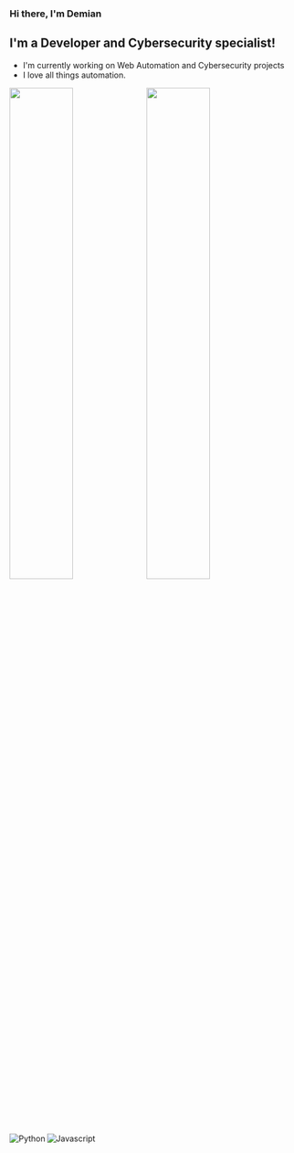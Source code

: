 ### Hi there, I'm Demian 

## I'm a Developer and Cybersecurity specialist!
- I'm currently working on Web Automation and Cybersecurity projects
- I love all things automation.

<!-- ### Connect with me: 

[<img align="left" alt="Demian Jennings" width="22px" src="https://avatars.githubusercontent.com/u/31359815?s=400&u=180a366646dabac4f3bdb517bc149b53e98f76e3&v=4"/>]



<br />

### Languages and Tools -->


<!-- 
[linkedin]: https://www.linkedin.com/in/demian-jennings-901734212/ -->

<img align="left" width="47%" src="https://github-readme-stats.vercel.app/api?username=jenningsautomation&show_icons=true&theme=radical"/>

<img align="left" width="47%" src="https://github-readme-stats.vercel.app/api/top-langs/?username=jenningsautomation&layout=compact&theme=radical"/>

<img alt="Python" align="left" src="https://img.shields.io/badge/python-3670A0?style=for-the-badge&logo=python&logoColor=ffdd54"/>

<img alt="Javascript" align="left" src="https://img.shields.io/badge/javascript-%23323330.svg?style=for-the-badge&logo=javascript&logoColor=%23F7DF1E"/>

<!-- ![Demian's GitHub stats](https://github-readme-stats.vercel.app/api?username=jenningsautomation&show_icons=true&theme=radical)

[![Top Langs](https://github-readme-stats.vercel.app/api/top-langs/?username=jenningsautomation&layout=compact)](https://github.com/jenningsautomation/github-readme-stats) -->

<!-- <a href="https://github.com/anuraghazra/github-readme-stats">
  <img align="center" src="https://github-readme-stats.vercel.app/api/pin/?username=anuraghazra&repo=github-readme-stats" />
</a>
<a href="https://github.com/anuraghazra/convoychat">
  <img align="center" src="https://github-readme-stats.vercel.app/api/pin/?username=anuraghazra&repo=convoychat" />
</a> -->